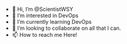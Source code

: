 - 👋 Hi, I’m @ScientistWSY
- 👀 I’m interested in DevOps
- 🌱 I’m currently learning DevOps
- 💞️ I’m looking to collaborate on all that I can.
- 📫 How to reach me Here!

<!---
ScientistWSY/ScientistWSY is a ✨ special ✨ repository because its `README.md` (this file) appears on your GitHub profile.
You can click the Preview link to take a look at your changes.
--->
